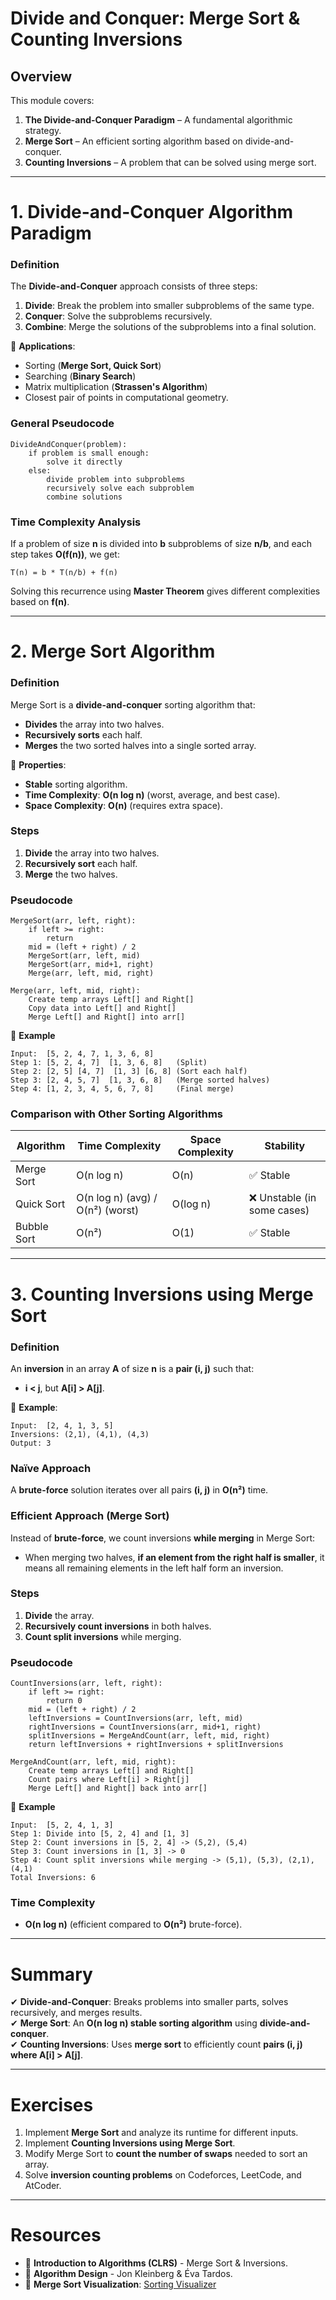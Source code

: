 # Divide and Conquer: Merge Sort & Counting Inversions

## Overview
This module covers:
1. **The Divide-and-Conquer Paradigm** – A fundamental algorithmic strategy.
2. **Merge Sort** – An efficient sorting algorithm based on divide-and-conquer.
3. **Counting Inversions** – A problem that can be solved using merge sort.

---

# 1. **Divide-and-Conquer Algorithm Paradigm**

### **Definition**
The **Divide-and-Conquer** approach consists of three steps:
1. **Divide**: Break the problem into smaller subproblems of the same type.
2. **Conquer**: Solve the subproblems recursively.
3. **Combine**: Merge the solutions of the subproblems into a final solution.

📌 **Applications**:
- Sorting (**Merge Sort, Quick Sort**)
- Searching (**Binary Search**)
- Matrix multiplication (**Strassen's Algorithm**)
- Closest pair of points in computational geometry.

### **General Pseudocode**
```
DivideAndConquer(problem):
    if problem is small enough:
        solve it directly
    else:
        divide problem into subproblems
        recursively solve each subproblem
        combine solutions
```

### **Time Complexity Analysis**
If a problem of size **n** is divided into **b** subproblems of size **n/b**, and each step takes **O(f(n))**, we get:
```
T(n) = b * T(n/b) + f(n)
```
Solving this recurrence using **Master Theorem** gives different complexities based on **f(n)**.

---

# 2. **Merge Sort Algorithm**

### **Definition**
Merge Sort is a **divide-and-conquer** sorting algorithm that:
- **Divides** the array into two halves.
- **Recursively sorts** each half.
- **Merges** the two sorted halves into a single sorted array.

📌 **Properties**:
- **Stable** sorting algorithm.
- **Time Complexity**: **O(n log n)** (worst, average, and best case).
- **Space Complexity**: **O(n)** (requires extra space).

### **Steps**
1. **Divide** the array into two halves.
2. **Recursively sort** each half.
3. **Merge** the two halves.

### **Pseudocode**
```
MergeSort(arr, left, right):
    if left >= right:
        return
    mid = (left + right) / 2
    MergeSort(arr, left, mid)
    MergeSort(arr, mid+1, right)
    Merge(arr, left, mid, right)
```
```
Merge(arr, left, mid, right):
    Create temp arrays Left[] and Right[]
    Copy data into Left[] and Right[]
    Merge Left[] and Right[] into arr[]
```

📌 **Example**
```
Input:  [5, 2, 4, 7, 1, 3, 6, 8]
Step 1: [5, 2, 4, 7]  [1, 3, 6, 8]   (Split)
Step 2: [2, 5] [4, 7]  [1, 3] [6, 8] (Sort each half)
Step 3: [2, 4, 5, 7]  [1, 3, 6, 8]   (Merge sorted halves)
Step 4: [1, 2, 3, 4, 5, 6, 7, 8]     (Final merge)
```

### **Comparison with Other Sorting Algorithms**
| Algorithm   | Time Complexity | Space Complexity | Stability |
|------------|---------------|----------------|-----------|
| Merge Sort | O(n log n)    | O(n)           | ✅ Stable |
| Quick Sort | O(n log n) (avg) / O(n²) (worst) | O(log n) | ❌ Unstable (in some cases) |
| Bubble Sort | O(n²)        | O(1)           | ✅ Stable |

---

# 3. **Counting Inversions using Merge Sort**
### **Definition**
An **inversion** in an array **A** of size **n** is a **pair (i, j)** such that:
- **i < j**, but **A[i] > A[j]**.

📌 **Example**:
```
Input:  [2, 4, 1, 3, 5]
Inversions: (2,1), (4,1), (4,3)
Output: 3
```

### **Naïve Approach**
A **brute-force** solution iterates over all pairs **(i, j)** in **O(n²)** time.

### **Efficient Approach (Merge Sort)**
Instead of **brute-force**, we count inversions **while merging** in Merge Sort:
- When merging two halves, **if an element from the right half is smaller**, it means all remaining elements in the left half form an inversion.

### **Steps**
1. **Divide** the array.
2. **Recursively count inversions** in both halves.
3. **Count split inversions** while merging.

### **Pseudocode**
```
CountInversions(arr, left, right):
    if left >= right:
        return 0
    mid = (left + right) / 2
    leftInversions = CountInversions(arr, left, mid)
    rightInversions = CountInversions(arr, mid+1, right)
    splitInversions = MergeAndCount(arr, left, mid, right)
    return leftInversions + rightInversions + splitInversions
```
```
MergeAndCount(arr, left, mid, right):
    Create temp arrays Left[] and Right[]
    Count pairs where Left[i] > Right[j]
    Merge Left[] and Right[] back into arr[]
```

📌 **Example**
```
Input:  [5, 2, 4, 1, 3]
Step 1: Divide into [5, 2, 4] and [1, 3]
Step 2: Count inversions in [5, 2, 4] -> (5,2), (5,4)
Step 3: Count inversions in [1, 3] -> 0
Step 4: Count split inversions while merging -> (5,1), (5,3), (2,1), (4,1)
Total Inversions: 6
```

### **Time Complexity**
- **O(n log n)** (efficient compared to **O(n²)** brute-force).

---

# **Summary**
✔ **Divide-and-Conquer**: Breaks problems into smaller parts, solves recursively, and merges results.  
✔ **Merge Sort**: An **O(n log n) stable sorting algorithm** using **divide-and-conquer**.  
✔ **Counting Inversions**: Uses **merge sort** to efficiently count **pairs (i, j) where A[i] > A[j]**.  

---

# **Exercises**
1. Implement **Merge Sort** and analyze its runtime for different inputs.
2. Implement **Counting Inversions using Merge Sort**.
3. Modify Merge Sort to **count the number of swaps** needed to sort an array.
4. Solve **inversion counting problems** on Codeforces, LeetCode, and AtCoder.

---

# **Resources**
- 📖 **Introduction to Algorithms (CLRS)** - Merge Sort & Inversions.
- 📖 **Algorithm Design** - Jon Kleinberg & Éva Tardos.
- 🔗 **Merge Sort Visualization**: [Sorting Visualizer](https://visualgo.net/en/sorting)